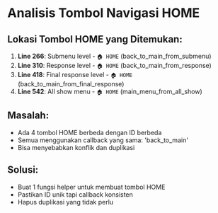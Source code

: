 # Analisis Tombol Navigasi HOME

## Lokasi Tombol HOME yang Ditemukan:

1. **Line 266**: Submenu level - `🏠 HOME` (back_to_main_from_submenu)
2. **Line 310**: Response level - `🏠 HOME` (back_to_main_from_response) 
3. **Line 418**: Final response level - `🏠 HOME` (back_to_main_from_final_response)
4. **Line 542**: All show menu - `🏠 HOME` (main_menu_from_all_show)

## Masalah:
- Ada 4 tombol HOME berbeda dengan ID berbeda
- Semua menggunakan callback yang sama: 'back_to_main'
- Bisa menyebabkan konflik dan duplikasi

## Solusi:
- Buat 1 fungsi helper untuk membuat tombol HOME
- Pastikan ID unik tapi callback konsisten
- Hapus duplikasi yang tidak perlu